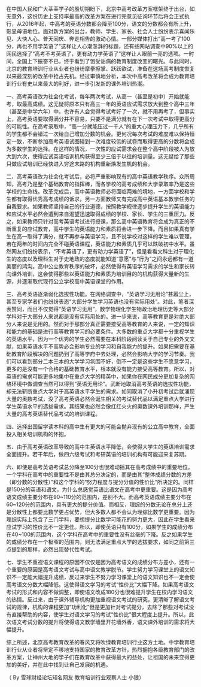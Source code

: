 
在中国人民和广大莘莘学子的殷切期盼下，北京中高考改革方案框架终于出台，如无意外，这份历史上支持率最高的改革方案在进行完意见征询环节后将会正式执行，从2016年起，中高考的英语分数都会降至100分，语文的分数都会有所上升，彰显母语地位。面对新方案的出台，教师、学生、家长、社会人士纷纷表示喜闻乐见、大快人心、普天同庆、奔走相告的激动心情。一部分媒体打出“高一考了100分，再也不用学英语了”这样让人心潮澎湃的标题，还有些网站调查中90%以上的网民选择了“高考不考英语了，更有动力学英语了”这样让人眼前一亮的选项。一时间，全国上下振奋不已，终于看到了饱受诟病的教育制度改变的曙光。与此同时，北京的教育培训行业从业者也纷纷摩拳擦掌、跃跃欲试，准备在这场高考制度恢复以来最深刻的改革中抢占先机。经过审慎地分析，本次中高考改革将会成为教育培训行业有史以来最大的利好，进一步引发新的课外培训热潮。


一、高考英语改为社会化考试，每年两次考试，从高一（甚至是初中）开始就能考，取最高成绩。这无疑将原本只有高三一年的英语应试需求放大到整个高中三年（甚至是中学六年）中。也许有人会觉得考试考好了一次，就不用再考了，但事实上，高考英语要取得满分并不容易，只要不是满分就有在下一次考试中取得更高分的可能性。在高考录取中，“高一分就能压过一千人”的重大心理压力下，几乎所有的学生都不会错过一次给自己增加分数的机会。更何况每次考试的难度难以保持恒定一致，不断参加高考英语试图碰到一次难度较低的试卷而取得更高的分数将会成为多数学生的选择。在这样的情况，一次性的应试需求会在整个高中阶段被人为放大到六次，使得应试英语培训机构获得至少三倍于以往的培训量。这无疑给了那些只做应试培训已经快进入穷途末路的机构重新焕发生机的机会。


二、高考英语改为社会化考试后，必将严重影响现有的高中英语教学秩序。众所周知，高考乃是整个基础教育的指挥棒，而各学校的高考成绩和大学录取率乃是这些学校的生命线。改革完成后，高中英语教师必将面临两难的境地，一方面学校和学生都有取得优秀高考成绩的诉求，另一方面教师又有完成高中英语基本教学任务的自我要求。如果教师坚持自己的行业道德，按照教学规律逐步提升学生的英语能力和应试水平必然会遭到来自渴望迅速取得成绩的学校、家长、学生的三重压力。反之，如果教师只针对高考英语考试进行授课，那么高中英语教育将会成为真正的不断重复的应试教育，高中学生的英语能力和素质将会进一步下降。而且如果真有学生在高一取得了满分，就不再参与英语学习，且不说学校对这样的学生难以管理，若在两年的时间内完全不碰英语课程，英语能力和素质几乎可以跌破初中水平。虽然网友们纷纷表示，“不考英语了，更有动力学英语了”，但是看看文科生对于理化生的态度以及理科生对于史地政的态度就能知道“意愿”与“行为”之间永远都有一道美丽的鸿沟。高中公立教育秩序的破坏，必然使得有英语学习需求的学生和家长转向课外培训，这会使得那些以英语能力和素质为培训目的的机构获得大量新的生源，并逐渐取代现行公立学校高中英语课堂的作用。


三、高考英语逐渐弱化选拔性功能。在网络调查中，“英语学习无用论”甚嚣尘上，甚至专家学者们也纷纷表态“大部分学生学习英语也没有实际用处”。对此，笔者深表赞同，而且不仅觉得“英语学习无用”，数学物理化学生物政治地理历史等大部分学科对于大部分人来说都是没有实际用处的。进一步来说，高等教育更是对绝大部分人来说是无用的。然而对于那部分真正需要接受高等教育的人来说，一定的知识和能力的基础是进行高等教育学习的必要条件。大多数的重点大学都十分重视学生的英语水平，因为一个优秀的学生必然需要在本科阶段阅读关于自己专业的外文文献，如果英语水平不高势必会影响专业的学习和自我能力的提升。如果把需要在基础教育阶段解决的问题扔到了高等学府中去处理，必然会影响大学的学习节奏。我们可以看到部分二本三本的大学学习氛围不好，倒不一定是这些学生不愿意学习，更多的是没有一个合格的基础教育水平，根本就没有能力接受高等教育。所以，对英语的需求可能更多地集中在重点大学的精英中，如果你在网民成分更加复杂的网络环境中做调查当然可以得到“英语无用论”。武断地取消高考英语的选拔性功能，却无法斩断重点大学对于高英语水平学生的需求。如同取消了小升初考试后就涌现大量的奥数考试，没了高考英语必然会诞生相关的考试替代品以满足重点大学进行学生英语水平的选拔需求。其结果也必然会像红红火火的奥数课外培训那样，产生大量的高考英语替代品考试的培训课程。


四、选择出国留学读本科的高中生有更大的可能会抛弃现有的公立高中教育，全面投入相关培训机构的怀抱。


五、由于高考英语改革导致的高中生英语水平降低，会使得大学生的英语培训需求全面提升。若干年后，做四六级考试和考研英语的培训机构有可能迎来复苏期。


六、即使是高考英语考试总分降至100分也很难动摇其在高考成绩中的重要地位。一个学科在高考中的重要性不是由其总分决定的，而是由其“整体成绩分数的方差（即分数的分散性）”和这个学科的“努力程度与提分分值的性价比”所决定的。同样是150分的英语和语文，为什么总感觉英语比语文在高考中更重要。这是因为高考语文成绩主要分布在90~110分的范围内，差别不大。而高考英语成绩主要分布在60~120分的范围内，具有更大的提分价值。而相反，理综的分数无论在总分上还是分散性上都要比数学更占优势，但大多数人都不会认为理综比数学更重要。因为理综实际上包含了三门学科，要想提分比数学可能花的努力更大，因此在学生看来应试学习的性价比不一定更佳。所以，即使英语只有100分，如果学生的成绩分布在40~100的范围内，这个学科在高考中的重要性没有丝毫的下降。反之如果学生的成绩分布在一个极窄的范围内，则无法满足重点大学的选拔要求，如同之前第三点提到的那样，必然出现替代性考试。


七、学生不重视语文课程的原因不仅仅是因为高考语文的成绩分布方差小，还有一个重要的原因是高考语文考试与高中语文教学脱节。学生努力学习课堂上的语文知识不一定能大幅提升成绩，反过来学生不努力学习课堂上的语文知识也不一定会使高考语文分数大幅降低。这使得语文学习的考试“性价比”大幅下降。如果高考语文考试的形式和内容不做调整，即使语文改成180分也很难提升学生在校内学习语文的热情。反过来，由于课外辅导机构更加重视语文考试的研究，更清晰了解语文考试的规律，机构的课程更加“功利化”但是更加针对考试提分，去除了那些对考试没有直接帮助的内容，使学生对语文学习的考试“性价比”很大程度上提升。所以，此次语文考试分数的提升将使得语文教学墙里开花墙外香，语文课外培训的需求将大幅提升。


综上所述，北京高考教育改革的春风又将吹绿教育培训行业这方土地。中学教育培训行业从业者将坚定不移地支持国家的教育改革方针，热烈拥抱各级教育部门的改革方案，让神州大地的学子们在教育改革中获得最大的益处，让祖国的未来变得更加的美好，并在此中找到让自己发展的机遇。


（ By 雪球财经论坛知名网友 教育培训行业观察人士 小狼）



